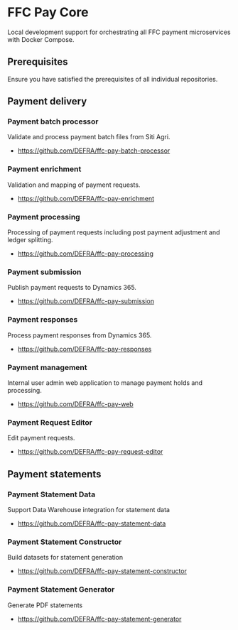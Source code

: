 # FFC Pay Core
Local development support for orchestrating all FFC payment microservices with Docker Compose.

## Prerequisites

Ensure you have satisfied the prerequisites of all individual repositories.

## Payment delivery
### Payment batch processor

Validate and process payment batch files from Siti Agri.

- https://github.com/DEFRA/ffc-pay-batch-processor

### Payment enrichment

Validation and mapping of payment requests.

- https://github.com/DEFRA/ffc-pay-enrichment

### Payment processing

Processing of payment requests including post payment adjustment and ledger splitting.

- https://github.com/DEFRA/ffc-pay-processing

### Payment submission

Publish payment requests to Dynamics 365.

- https://github.com/DEFRA/ffc-pay-submission

### Payment responses

Process payment responses from Dynamics 365.

- https://github.com/DEFRA/ffc-pay-responses

### Payment management

Internal user admin web application to manage payment holds and processing.

- https://github.com/DEFRA/ffc-pay-web

### Payment Request Editor

Edit payment requests.

- https://github.com/DEFRA/ffc-pay-request-editor

## Payment statements
### Payment Statement Data

Support Data Warehouse integration for statement data

- https://github.com/DEFRA/ffc-pay-statement-data

### Payment Statement Constructor

Build datasets for statement generation

- https://github.com/DEFRA/ffc-pay-statement-constructor

### Payment Statement Generator

Generate PDF statements

- https://github.com/DEFRA/ffc-pay-statement-generator
